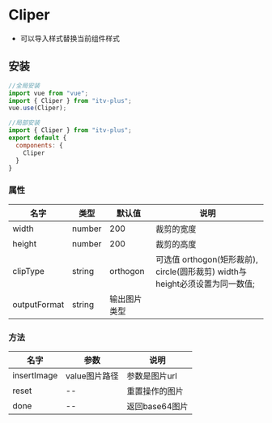 # Cliper

+ 可以导入样式替换当前组件样式

## 安装
```js
//全局安装
import vue from "vue";
import { Cliper } from "itv-plus";
vue.use(Cliper);

//局部安装
import { Cliper } from "itv-plus";
export default {
  components: {
​    Cliper
  }
}

```




### 属性

|名字|类型|默认值|说明|
|-|-|-|-|
|width|number|200|裁剪的宽度|
|height|number|200|裁剪的高度|
|clipType|string|orthogon|可选值 orthogon(矩形裁前), circle(圆形裁剪) width与height必须设置为同一数值;|
|outputFormat|string|输出图片类型||

### 方法
|名字|参数|说明|
|-|-|-|
|insertImage|value图片路径|参数是图片url|
|reset|--|重置操作的图片|
|done|--|返回base64图片|
